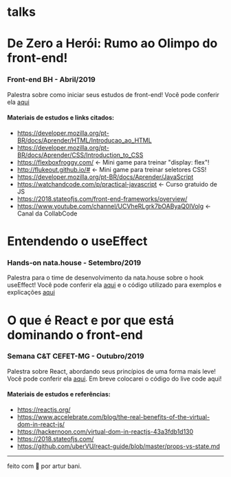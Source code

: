 # talks

# De Zero a Herói:  Rumo ao Olimpo do front-end!
###  Front-end BH - Abril/2019
Palestra sobre como iniciar seus estudos de front-end! Você pode conferir ela [aqui](https://docs.google.com/presentation/d/1mzqd3Dbt5bTz_J8bIB3qjy3MK-ODQ_dGGXZa5Kwk20k/edit?usp=sharing)

#### Materiais de estudos e links citados:
 - https://developer.mozilla.org/pt-BR/docs/Aprender/HTML/Introducao_ao_HTML
 - https://developer.mozilla.org/pt-BR/docs/Aprender/CSS/Introduction_to_CSS
 - https://flexboxfroggy.com/ <-  Mini game para treinar "display: flex"!
 - http://flukeout.github.io/# <- Mini game para treinar seletores CSS!
 - https://developer.mozilla.org/pt-BR/docs/Aprender/JavaScript 
 - https://watchandcode.com/p/practical-javascript <- Curso gratuido de JS
 - https://2018.stateofjs.com/front-end-frameworks/overview/
 - https://www.youtube.com/channel/UCVheRLgrk7bOAByaQ0IVolg <- Canal da CollabCode

# Entendendo o useEffect
### Hands-on nata.house - Setembro/2019
Palestra para o time de desenvolvimento da nata.house sobre o hook useEffect! Você pode conferir ela [aqui](https://docs.google.com/presentation/d/1RKieT_ipE9CRtqitiSD1V1Qd5-RKZqiY4DTxqfPAZHU/edit?usp=sharing) e o código utilizado para exemplos e explicações [aqui](https://github.com/arturbani/talks/tree/master/hands-on-useffect)

# O que é React e por que está dominando o front-end
### Semana C&T CEFET-MG - Outubro/2019
Palestra sobre React, abordando seus princípios de uma forma mais leve! Você pode conferir ela [aqui](https://docs.google.com/presentation/d/1ow8vLrdC_gN7AB0JlPVnjPVbBCmFZxwED6YDwbPwye0/edit#slide=id.p). Em breve colocarei o código do live code aqui!

#### Materiais de estudos e referências:
 - https://reactjs.org/
 - https://www.accelebrate.com/blog/the-real-benefits-of-the-virtual-dom-in-react-js/
 - https://hackernoon.com/virtual-dom-in-reactjs-43a3fdb1d130
 - https://2018.stateofjs.com/
 - https://github.com/uberVU/react-guide/blob/master/props-vs-state.md
 

---
feito com 💙 por artur bani.

